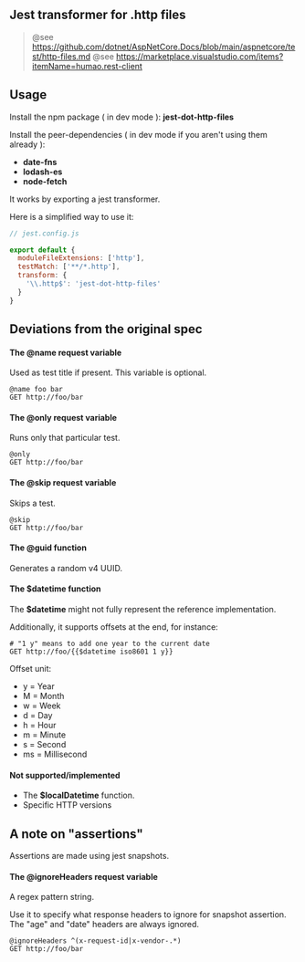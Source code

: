 
## Jest transformer for .http files

> @see https://github.com/dotnet/AspNetCore.Docs/blob/main/aspnetcore/test/http-files.md
> @see https://marketplace.visualstudio.com/items?itemName=humao.rest-client

## Usage

Install the npm package ( in dev mode ): **jest-dot-http-files**

Install the peer-dependencies ( in dev mode if you aren't using them already ):

- **date-fns**
- **lodash-es**
- **node-fetch**

It works by exporting a jest transformer.

Here is a simplified way to use it:

```javascript
// jest.config.js

export default {
  moduleFileExtensions: ['http'],
  testMatch: ['**/*.http'],
  transform: {
    '\\.http$': 'jest-dot-http-files'
  }
}

```

## Deviations from the original spec

#### The @name request variable

Used as test title if present. This variable is optional.

```http
@name foo bar
GET http://foo/bar
```

#### The @only request variable

Runs only that particular test.

```http
@only
GET http://foo/bar
```

#### The @skip request variable

Skips a test.

```http
@skip
GET http://foo/bar
```

#### The @guid function

Generates a random v4 UUID.

#### The $datetime function

The **$datetime** might not fully represent the reference implementation.

Additionally, it supports offsets at the end, for instance:

```http
# "1 y" means to add one year to the current date
GET http://foo/{{$datetime iso8601 1 y}}
```
Offset unit:

- y = Year
- M = Month
- w = Week
- d = Day
- h = Hour
- m = Minute
- s = Second
- ms = Millisecond

#### Not supported/implemented

- The **$localDatetime** function.
- Specific HTTP versions

## A note on "assertions"

Assertions are made using jest snapshots.

#### The @ignoreHeaders request variable

A regex pattern string.

Use it to specify what response headers to ignore for snapshot assertion. The "age" and "date" headers are always ignored.

```http
@ignoreHeaders ^(x-request-id|x-vendor-.*)
GET http://foo/bar
```
